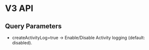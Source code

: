 # V3 API

## Query Parameters

* createActivityLog=true -> Enable/Disable Activity logging (default: disabled).
